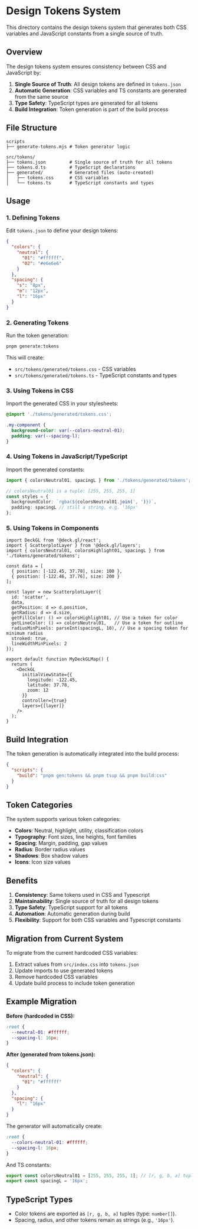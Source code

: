 # Design Tokens System

This directory contains the design tokens system that generates both CSS variables and JavaScript constants from a single source of truth.

## Overview

The design tokens system ensures consistency between CSS and JavaScript by:

1. **Single Source of Truth**: All design tokens are defined in `tokens.json`
2. **Automatic Generation**: CSS variables and TS constants are generated from the same source
3. **Type Safety**: TypeScript types are generated for all tokens
4. **Build Integration**: Token generation is part of the build process

## File Structure

```
scripts
├── generate-tokens.mjs # Token generator logic

src/tokens/
├── tokens.json         # Single source of truth for all tokens
├── tokens.d.ts         # TypeScript declarations
├── generated/          # Generated files (auto-created)
│   ├── tokens.css      # CSS variables
│   └── tokens.ts       # TypeScript constants and types
```

## Usage

### 1. Defining Tokens

Edit `tokens.json` to define your design tokens:

```json
{
  "colors": {
    "neutral": {
      "01": "#ffffff",
      "02": "#e6e6e6"
    }
  },
  "spacing": {
    "s": "8px",
    "m": "12px",
    "l": "16px"
  }
}
```

### 2. Generating Tokens

Run the token generation:

```bash
pnpm generate:tokens
```

This will create:
- `src/tokens/generated/tokens.css` - CSS variables
- `src/tokens/generated/tokens.ts`  - TypeScript constants and types

### 3. Using Tokens in CSS

Import the generated CSS in your stylesheets:

```css
@import './tokens/generated/tokens.css';

.my-component {
  background-color: var(--colors-neutral-01);
  padding: var(--spacing-l);
}
```

### 4. Using Tokens in JavaScript/TypeScript

Import the generated constants:

```typescript
import { colorsNeutral01, spacingL } from './tokens/generated/tokens';

// colorsNeutral01 is a tuple: [255, 255, 255, 1]
const styles = {
  backgroundColor: `rgba(${colorsNeutral01.join(', ')})`,
  padding: spacingL // still a string, e.g. '16px'
};
```

### 5. Using Tokens in Components

```tsx
import DeckGL from '@deck.gl/react';
import { ScatterplotLayer } from '@deck.gl/layers';
import { colorsNeutral01, colorsHighlight01, spacingL } from './tokens/generated/tokens';

const data = [
  { position: [-122.45, 37.78], size: 100 },
  { position: [-122.46, 37.76], size: 200 }
];

const layer = new ScatterplotLayer({
  id: 'scatter',
  data,
  getPosition: d => d.position,
  getRadius: d => d.size,
  getFillColor: () => colorsHighlight01, // Use a token for color
  getLineColor: () => colorsNeutral01,   // Use a token for outline
  radiusMinPixels: parseInt(spacingL, 10), // Use a spacing token for minimum radius
  stroked: true,
  lineWidthMinPixels: 2
});

export default function MyDeckGLMap() {
  return (
    <DeckGL
      initialViewState={{
        longitude: -122.45,
        latitude: 37.78,
        zoom: 12
      }}
      controller={true}
      layers={[layer]}
    />
  );
}
```

## Build Integration

The token generation is automatically integrated into the build process:

```json
{
  "scripts": {
    "build": "pnpm gen:tokens && pnpm tsup && pnpm build:css"
  }
}
```

## Token Categories

The system supports various token categories:

- **Colors**: Neutral, highlight, utility, classification colors
- **Typography**: Font sizes, line heights, font families
- **Spacing**: Margin, padding, gap values
- **Radius**: Border radius values
- **Shadows**: Box shadow values
- **Icons**: Icon size values

## Benefits

1. **Consistency**: Same tokens used in CSS and Typescript
2. **Maintainability**: Single source of truth for all design tokens
3. **Type Safety**: TypeScript support for all tokens
4. **Automation**: Automatic generation during build
5. **Flexibility**: Support for both CSS variables and Typescript constants

## Migration from Current System

To migrate from the current hardcoded CSS variables:

1. Extract values from `src/index.css` into `tokens.json`
2. Update imports to use generated tokens
3. Remove hardcoded CSS variables
4. Update build process to include token generation

## Example Migration

**Before (hardcoded in CSS):**
```css
:root {
  --neutral-01: #ffffff;
  --spacing-l: 16px;
}
```

**After (generated from tokens.json):**
```json
{
  "colors": {
    "neutral": {
      "01": "#ffffff"
    }
  },
  "spacing": {
    "l": "16px"
  }
}
```

The generator will automatically create:
```css
:root {
  --colors-neutral-01: #ffffff;
  --spacing-l: 16px;
}
```

And TS constants:
```typescript
export const colorsNeutral01 = [255, 255, 255, 1]; // [r, g, b, a] tuple
export const spacingL = '16px';
```

## TypeScript Types

- Color tokens are exported as `[r, g, b, a]` tuples (type: `number[]`).
- Spacing, radius, and other tokens remain as strings (e.g., `'16px'`).

